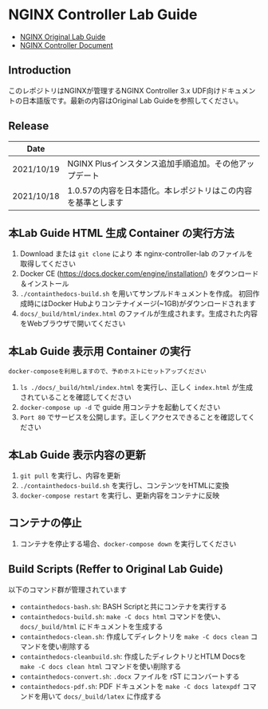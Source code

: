 NGINX Controller Lab Guide
==========================

- [NGINX Original Lab Guide](https://github.com/nginxinc/nginx-controller-lab)
- [NGINX Controller Document](https://docs.nginx.com//nginx-controller/)

Introduction
------------

このレポジトリはNGINXが管理するNGINX Controller 3.x UDF向けドキュメントの日本語版です。最新の内容はOriginal Lab Guideを参照してください。

Release
------------

|Date||
|----|----|
|2021/10/19| NGINX Plusインスタンス追加手順追加。その他アップデート|
|2021/10/18| 1.0.57の内容を日本語化。本レポジトリはこの内容を基準とします|

本Lab Guide HTML 生成 Container の実行方法
-----

1. Download または `git clone` により 本 nginx-controller-lab のファイルを取得してください
1. Docker CE (https://docs.docker.com/engine/installation/) をダウンロード＆インストール
1. `./containthedocs-build.sh` を用いてサンプルドキュメントを作成。 初回作成時にはDocker Hubよりコンテナイメージ(~1GB)がダウンロードされます
1. `docs/_build/html/index.html` のファイルが生成されます。生成された内容をWebブラウザで開いてください

本Lab Guide 表示用 Container の実行
-----

`docker-composeを利用しますので、予めホストにセットアップください`

1. `ls ./docs/_build/html/index.html` を実行し、正しく `index.html` が生成されていることを確認してください
2. `docker-compose up -d` で guide 用コンテナを起動してください
3. `Port 80` でサービスを公開します。正しくアクセスできることを確認してください

本Lab Guide 表示内容の更新
-----

1. `git pull` を実行し、内容を更新
2. `./containthedocs-build.sh` を実行し、コンテンツをHTMLに変換
3. `docker-compose restart` を実行し、更新内容をコンテナに反映


コンテナの停止
-----
1. コンテナを停止する場合、`docker-compose down` を実行してください

Build Scripts (Reffer to Original Lab Guide)
-------------

以下のコマンド群が管理されています

- `containthedocs-bash.sh`: BASH Scriptと共にコンテナを実行する
- `containthedocs-build.sh`: `make -C docs html` コマンドを使い、 `docs/_build/html` にドキュメントを生成する
- `containthedocs-clean.sh`: 作成してディレクトリを `make -C docs clean` コマンドを使い削除する
- `containthedocs-cleanbuild.sh`: 作成したディレクトリとHTLM Docsを `make -C docs clean html` コマンドを使い削除する
- `containthedocs-convert.sh`: `.docx` ファイルを rST にコンバートする
- `containthedocs-pdf.sh`: PDF ドキュメントを `make -C docs latexpdf` コマンドを用いて `docs/_build/latex` に作成する
